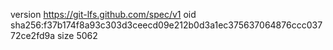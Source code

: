 version https://git-lfs.github.com/spec/v1
oid sha256:f37b174f8a93c303d3ceecd09e212b0d3a1ec375637064876ccc03772ce2fd9a
size 5062
